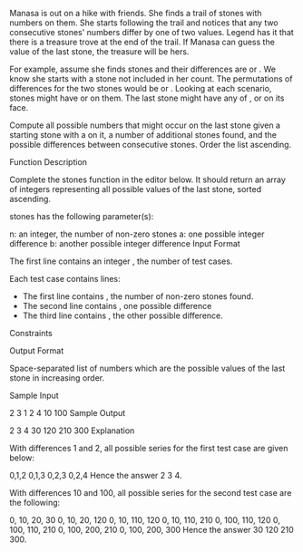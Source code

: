 Manasa is out on a hike with friends. She finds a trail of stones with numbers on them. She starts following the trail and notices that any two consecutive stones' numbers differ by one of two values. Legend has it that there is a treasure trove at the end of the trail. If Manasa can guess the value of the last stone, the treasure will be hers.

For example, assume she finds  stones and their differences are  or . We know she starts with a  stone not included in her count. The permutations of differences for the two stones would be  or . Looking at each scenario, stones might have  or  on them. The last stone might have any of , or  on its face.

Compute all possible numbers that might occur on the last stone given a starting stone with a  on it, a number of additional stones found, and the possible differences between consecutive stones. Order the list ascending.

Function Description

Complete the stones function in the editor below. It should return an array of integers representing all possible values of the last stone, sorted ascending.

stones has the following parameter(s):

n: an integer, the number of non-zero stones
a: one possible integer difference
b: another possible integer difference
Input Format

The first line contains an integer , the number of test cases.

Each test case contains  lines:
- The first line contains , the number of non-zero stones found.
- The second line contains , one possible difference
- The third line contains , the other possible difference.

Constraints

Output Format

Space-separated list of numbers which are the possible values of the last stone in increasing order.

Sample Input

2
3 
1
2
4
10
100
Sample Output

2 3 4 
30 120 210 300 
Explanation

With differences 1 and 2, all possible series for the first test case are given below:

0,1,2
0,1,3
0,2,3
0,2,4
Hence the answer 2 3 4.

With differences 10 and 100, all possible series for the second test case are the following:

0, 10, 20, 30
0, 10, 20, 120
0, 10, 110, 120
0, 10, 110, 210
0, 100, 110, 120
0, 100, 110, 210
0, 100, 200, 210
0, 100, 200, 300
Hence the answer 30 120 210 300.
